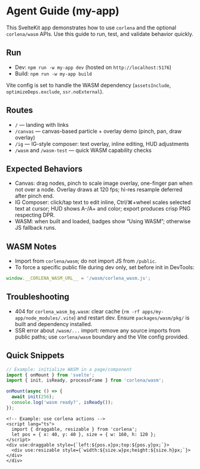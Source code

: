 # Agent Guide (my-app)

This SvelteKit app demonstrates how to use `corlena` and the optional `corlena/wasm` APIs. Use this guide to run, test, and validate behavior quickly.

## Run
- Dev: `npm run -w my-app dev` (hosted on `http://localhost:5176`)
- Build: `npm run -w my-app build`

Vite config is set to handle the WASM dependency (`assetsInclude`, `optimizeDeps.exclude`, `ssr.noExternal`).

## Routes
- `/` — landing with links
- `/canvas` — canvas-based particle + overlay demo (pinch, pan, draw overlay)
- `/ig` — IG-style composer: text overlay, inline editing, HUD adjustments
- `/wasm` and `/wasm-test` — quick WASM capability checks

## Expected Behaviors
- Canvas: drag nodes, pinch to scale image overlay, one-finger pan when not over a node. Overlay draws at 120 fps; hi-res resample deferred after pinch end.
- IG Composer: click/tap text to edit inline, Ctrl/⌘+wheel scales selected text at cursor; HUD shows A-/A+ and color; export produces crisp PNG respecting DPR.
- WASM: when built and loaded, badges show “Using WASM”; otherwise JS fallback runs.

## WASM Notes
- Import from `corlena/wasm`; do not import JS from `/public`.
- To force a specific public file during dev only, set before init in DevTools:

```js
window.__CORLENA_WASM_URL__ = '/wasm/corlena_wasm.js';
```

## Troubleshooting
- 404 for `corlena_wasm_bg.wasm`: clear cache (`rm -rf apps/my-app/node_modules/.vite`) and restart dev. Ensure `packages/wasm/pkg/` is built and dependency installed.
- SSR error about `/wasm/...` import: remove any source imports from public paths; use `corlena/wasm` boundary and the Vite config provided.

## Quick Snippets

```ts
// Example: initialize WASM in a page/component
import { onMount } from 'svelte';
import { init, isReady, processFrame } from 'corlena/wasm';

onMount(async () => {
  await init(256);
  console.log('wasm ready?', isReady());
});
```

```svelte
<!-- Example: use corlena actions -->
<script lang="ts">
  import { draggable, resizable } from 'corlena';
  let pos = { x: 40, y: 40 }, size = { w: 160, h: 120 };
</script>
<div use:draggable style={`left:${pos.x}px;top:${pos.y}px;`}>
  <div use:resizable style={`width:${size.w}px;height:${size.h}px;`}></div>
</div>
```
